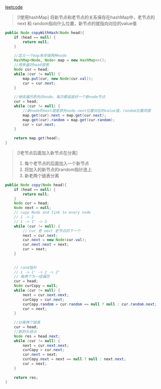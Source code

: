 [leetcode](https://leetcode.cn/problems/copy-list-with-random-pointer/)

> [!使用hashMap]
> 将新节点和老节点的关系保存在hashMap中，老节点的next 和 random指向什么位置，新节点的就指向对应的value值 

```java
public Node copyWithHash(Node head){  
	if (head == null) {  
		return null;  
	}  
	  
	//定义一个map来存储两种node  
	HashMap<Node, Node> map = new HashMap<>();  
	//用来遍历head链表  
	Node cur = head;  
	while (cur != null) {  
		map.put(cur, new Node(cur.val));  
		cur = cur.next;  
	}  
	  
	//继续遍历原先的node，每次都组装好一个新node节点  
	cur = head;  
	while (cur != null) {  
		//新node的next就是原先node.next位置对应的value值，random位置同理  
		map.get(cur).next = map.get(cur.next);  
		map.get(cur).random = map.get(cur.random);  
		cur = cur.next;  
	}  
	  
	return map.get(head);  
}
```




> [!老节点后面加入新节点在分离] 
> 1. 每个老节点的后面加入一个新节点
> 2. 将加入的新节点的random指针连上
> 3. 新老两个链表分离

```java
public Node copy(Node head){  
	if (head == null) {  
		return null;  
	}  
	Node cur = head;  
	Node next = null;  
	// copy Node and link to every node  
	// 1 -> 2  
	// 1 -> 1' -> 2  
	while (cur != null) {  
		// cur 老 next 老节点的下一个  
		next = cur.next;  
		cur.next = new Node(cur.val);  
		cur.next.next = next;  
		cur = next;  
	}  
	  
	  
	// rand指针  
	// 1 -> 1' -> 2 -> 2'  
	// 每两个为一组遍历  
	cur = head;  
	Node curCopy = null;  
	while (cur != null) {  
		next = cur.next.next;  
		curCopy = cur.next;  
		curCopy.random = cur.random == null ? null : cur.random.next;  
		cur = next;  
	}  
	  
	//分离两个链表  
	cur = head;  
	//新的头结点  
	Node res = head.next;  
	while (cur != null) {  
		next = cur.next.next;  
		curCopy = cur.next;  
		cur.next = next;  
		curCopy.next = next == null ? null : next.next;  
		cur = next;  
	}  
	  
	return res;  
}
```